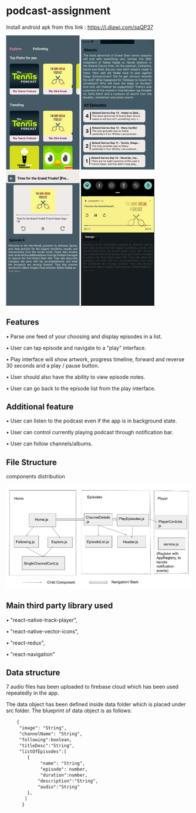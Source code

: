 # podcast-assignment

Install android apk from this link : https://i.diawi.com/saQP37

<div style="flex-direction:row">
<img src="screenshots/Home.jpeg" width="200">
<img src="screenshots/episodeList.png" width="200">
<img src="screenshots/player.jpeg" width="200">
<img src="screenshots/notification.jpeg" width="200">
</div>

## Features
• Parse one feed of your choosing and display episodes in a list.

• User can tap episode and navigate to a "play" interface.

• Play interface will show artwork, progress timeline, forward and reverse 30 seconds and a play / pause button.

• User should also have the ability to view episode notes.

• User can go back to the episode list from the play interface.
## Additional feature

• User can listen to the podcast even if the app is in background state.

• User can control currently playing podcast through notification bar. 

• User can follow channels/albums. 

## File Structure
components distribution
<div style="flex-direction:column">

<img src="screenshots/componentDirectory.jpg">
</div>

## Main third party library used


• "react-native-track-player",


• "react-native-vector-icons", 


• "react-redux",


• "react-navigation" 

## Data structure
   
  7 audio files has been uploaded to firebase cloud which has been used repeatedly in the app.
  
  The data object has been defined inside data folder which is placed under src folder.
  The blueprint of data object is as follows:
  
        {
         "image": "String",
         "channelName": "String",
         "following":boolean,
         "titleDesc":"String",
         "listOfEpisodes":[
            {
                 "name": "String",
                 "episode": number,
                 "duration":number,
                "description":"String",
                "audio":"String"
            },
           ]
          }
